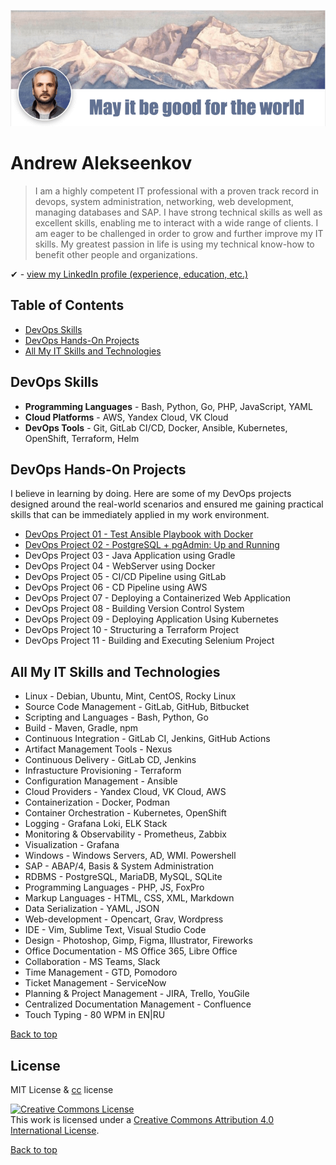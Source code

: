 ![Andrew Alekseenkov - DevOps Projects and Skills](/images/GitHub-DevOps-Projects.png "May it be good for the world")
# Andrew Alekseenkov

> I am a highly competent IT professional with a proven track record in devops, system administration, networking, web development, managing databases and SAP. I have strong technical skills as well as excellent skills, enabling me to interact with a wide range of clients. I am eager to be challenged in order to grow and further improve my IT skills. My greatest passion in life is using my technical know-how to benefit other people and organizations.

✔ - [view my LinkedIn profile (experience, education, etc.)](https://www.linkedin.com/in/andrew-alekseenkov/)  

## Table of Contents
- [DevOps Skills](#devops-skills)
- [DevOps Hands-On Projects](#devops-hands-on-projects)
- [All My IT Skills and Technologies](#all-my-it-skills-and-technologies)

## DevOps Skills

- __Programming Languages__ - Bash, Python, Go, PHP, JavaScript, YAML
- __Cloud Platforms__ - AWS, Yandex Cloud, VK Cloud
- __DevOps Tools__ - Git, GitLab CI/CD, Docker, Ansible, Kubernetes, OpenShift, Terraform, Helm

## DevOps Hands-On Projects

I believe in learning by doing. Here are some of my DevOps projects designed around the real-world scenarios and ensured me gaining practical skills that can be immediately applied in my work environment.

- [DevOps Project 01 - Test Ansible Playbook with Docker](/PROJECT_01/)
- [DevOps Project 02 - PostgreSQL + pgAdmin: Up and Running](/PROJECT_02/)
- DevOps Project 03 - Java Application using Gradle
- DevOps Project 04 - WebServer using Docker
- DevOps Project 05 - CI/CD Pipeline using GitLab
- DevOps Project 06 - CD Pipeline using AWS
- DevOps Project 07 - Deploying a Containerized Web Application
- DevOps Project 08 - Building Version Control System
- DevOps Project 09 - Deploying Application Using Kubernetes
- DevOps Project 10 - Structuring a Terraform Project
- DevOps Project 11 - Building and Executing Selenium Project

## All My IT Skills and Technologies

- Linux - Debian, Ubuntu, Mint, CentOS, Rocky Linux  
- Source Code Management - GitLab, GitHub, Bitbucket  
- Scripting and Languages - Bash, Python, Go  
- Build - Maven, Gradle, npm  
- Continuous Integration - GitLab CI, Jenkins, GitHub Actions  
- Artifact Management Tools - Nexus  
- Continuous Delivery - GitLab CD, Jenkins  
- Infrastucture Provisioning - Terraform  
- Configuration Management - Ansible  
- Cloud Providers - Yandex Cloud, VK Cloud, AWS  
- Containerization - Docker, Podman  
- Container Orchestration - Kubernetes, OpenShift  
- Logging - Grafana Loki, ELK Stack  
- Monitoring & Observability - Prometheus, Zabbix  
- Visualization - Grafana  
- Windows - Windows Servers, AD, WMI. Powershell  
- SAP - ABAP/4, Basis & System Administration  
- RDBMS - PostgreSQL, MariaDB, MySQL, SQLite  
- Programming Languages - PHP, JS, FoxPro  
- Markup Languages - HTML, CSS, XML, Markdown  
- Data Serialization - YAML, JSON  
- Web-development - Opencart, Grav, Wordpress  
- IDE - Vim, Sublime Text, Visual Studio Code  
- Design - Photoshop, Gimp, Figma, Illustrator, Fireworks  
- Office Documentation - MS Office 365, Libre Office  
- Collaboration - MS Teams, Slack  
- Time Management - GTD, Pomodoro  
- Ticket Management - ServiceNow  
- Planning & Project Management - JIRA, Trello, YouGile  
- Centralized Documentation Management - Confluence  
- Touch Typing - 80 WPM in EN|RU

[Back to top](#andrew-alekseenkov)

## License
MIT License & [cc](https://creativecommons.org/licenses/by/4.0/) license

<a rel="license" href="http://creativecommons.org/licenses/by/4.0/"><img alt="Creative Commons License" style="border-width:0" src="https://i.creativecommons.org/l/by/4.0/88x31.png" /></a><br />This work is licensed under a <a rel="license" href="http://creativecommons.org/licenses/by/4.0/">Creative Commons Attribution 4.0 International License</a>.

[Back to top](#andrew-alekseenkov)

